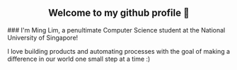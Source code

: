 <div align="center">
  <h2> 
    Welcome to my github profile 👋
  </h2>
</div>
### I'm Ming Lim, a penultimate Computer Science student at the National University of Singapore!

I love building products and automating processes with the goal of making a difference in our world one small step at a time :)
<!--
**Avalionnet/Avalionnet** is a ✨ _special_ ✨ repository because its `README.md` (this file) appears on your GitHub profile. 

- 🔭 I’m currently working on life
- 🌱 I’m currently learning ...
- 👯 I’m looking to collaborate on ...
- 🤔 I’m looking for help with ...
- 💬 Ask me about ...
- 📫 How to reach me: ...
- ⚡ Fun fact: ...
-->
